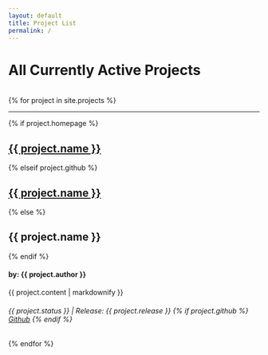 ```yaml
---
layout: default
title: Project List
permalink: /
---
```


<h1>All Currently Active Projects</h1>
<br>
{% for project  in site.projects %}
  <hr>
  {% if project.homepage %}
    <h2><a href="{{ project.homepage }}">{{ project.name }}</a></h2>
  {% elseif project.github %}
    <h2><a href="{{ project.github }}">{{ project.name }}</a></h2>
  {% else %}
    <h2>{{ project.name }}</h2>
  {% endif %}
  <h4>by: {{ project.author }}</h4>
  <p>{{ project.content | markdownify }}</p>
  <h6>{{ project.status }} | Release: {{ project.release }}
  {% if project.github %}
    <a href="{{ project.github }}">Github</a>
  {% endif %}
  </h6>

{% endfor %}

